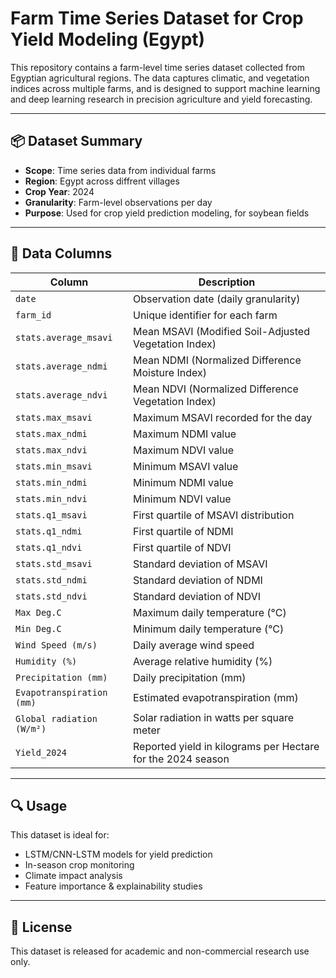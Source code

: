 # Farm Time Series Dataset for Crop Yield Modeling (Egypt)

This repository contains a farm-level time series dataset collected from Egyptian agricultural regions. The data captures climatic, and vegetation indices across multiple farms, and is designed to support machine learning and deep learning research in precision agriculture and yield forecasting.

---

## 📦 Dataset Summary

- **Scope**: Time series data from individual farms
- **Region**: Egypt across diffrent villages
- **Crop Year**: 2024
- **Granularity**: Farm-level observations per day
- **Purpose**: Used for crop yield prediction modeling,  for soybean fields

---

## 📁 Data Columns

| Column | Description |
|--------|-------------|
| `date` | Observation date (daily granularity) |
| `farm_id` | Unique identifier for each farm |
| `stats.average_msavi` | Mean MSAVI (Modified Soil-Adjusted Vegetation Index) |
| `stats.average_ndmi` | Mean NDMI (Normalized Difference Moisture Index) |
| `stats.average_ndvi` | Mean NDVI (Normalized Difference Vegetation Index) |
| `stats.max_msavi` | Maximum MSAVI recorded for the day |
| `stats.max_ndmi` | Maximum NDMI value |
| `stats.max_ndvi` | Maximum NDVI value |
| `stats.min_msavi` | Minimum MSAVI value |
| `stats.min_ndmi` | Minimum NDMI value |
| `stats.min_ndvi` | Minimum NDVI value |
| `stats.q1_msavi` | First quartile of MSAVI distribution |
| `stats.q1_ndmi` | First quartile of NDMI |
| `stats.q1_ndvi` | First quartile of NDVI |
| `stats.std_msavi` | Standard deviation of MSAVI |
| `stats.std_ndmi` | Standard deviation of NDMI |
| `stats.std_ndvi` | Standard deviation of NDVI |
| `Max Deg.C` | Maximum daily temperature (°C) |
| `Min Deg.C` | Minimum daily temperature (°C) |
| `Wind Speed (m/s)` | Daily average wind speed |
| `Humidity (%)` | Average relative humidity (%) |
| `Precipitation (mm)` | Daily precipitation (mm) |
| `Evapotranspiration (mm)` | Estimated evapotranspiration (mm) |
| `Global radiation (W/m²)` | Solar radiation in watts per square meter |
| `Yield_2024` | Reported yield in kilograms per Hectare for the 2024 season |


---

## 🔍 Usage

This dataset is ideal for:
- LSTM/CNN-LSTM models for yield prediction
- In-season crop monitoring
- Climate impact analysis
- Feature importance & explainability studies

---

## 📜 License

This dataset is released for academic and non-commercial research use only.

